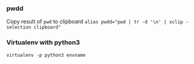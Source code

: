 ### pwdd
Copy result of ```pwd``` to clipboard
```alias pwdd="pwd | tr -d '\n' | xclip -selection clipboard"```

### Virtualenv with python3

```virtualenv -p python3 envname``` 
